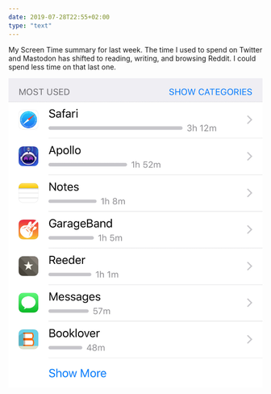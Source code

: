```yaml
---
date: 2019-07-28T22:55+02:00
type: "text"
---
```


My Screen Time summary for last week. The time I used to spend on Twitter and Mastodon has shifted to reading, writing, and browsing Reddit. I could spend less time on that last one.

[![Screen Time Summary](assets/image-1564347307525.jpg)](assets/image-1564347307525.jpg)
